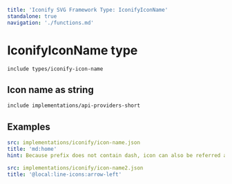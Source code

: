 ```yaml
title: 'Iconify SVG Framework Type: IconifyIconName'
standalone: true
navigation: './functions.md'
```

# IconifyIconName type

`include types/iconify-icon-name`

## Icon name as string

`include implementations/api-providers-short`

## Examples

```yaml
src: implementations/iconify/icon-name.json
title: 'md:home'
hint: Because prefix does not contain dash, icon can also be referred as 'md-home'
```

```yaml
src: implementations/iconify/icon-name2.json
title: '@local:line-icons:arrow-left'
```
